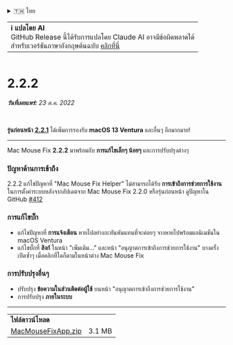 <details>
<summary>🇹🇭 ไทย</summary>

[🇬🇧 English (GitHub Release)](https://github.com/noah-nuebling/mac-mouse-fix/releases/tag/2.2.2)\
[🇦🇩 Català](https://redirect.macmousefix.com/?target=mmf-release&tag=2.2.2&locale=ca)\
[🇩🇪 Deutsch](https://redirect.macmousefix.com/?target=mmf-release&tag=2.2.2&locale=de)\
[🇪🇸 Español](https://redirect.macmousefix.com/?target=mmf-release&tag=2.2.2&locale=es)\
[🇫🇷 Français](https://redirect.macmousefix.com/?target=mmf-release&tag=2.2.2&locale=fr)\
[🇮🇩 Indonesia](https://redirect.macmousefix.com/?target=mmf-release&tag=2.2.2&locale=id)\
[🇮🇹 Italiano](https://redirect.macmousefix.com/?target=mmf-release&tag=2.2.2&locale=it)\
[🇭🇺 Magyar](https://redirect.macmousefix.com/?target=mmf-release&tag=2.2.2&locale=hu)\
[🇳🇱 Nederlands](https://redirect.macmousefix.com/?target=mmf-release&tag=2.2.2&locale=nl)\
[🇵🇱 Polski](https://redirect.macmousefix.com/?target=mmf-release&tag=2.2.2&locale=pl)\
[🇧🇷 Português (Brasil)](https://redirect.macmousefix.com/?target=mmf-release&tag=2.2.2&locale=pt-BR)\
[🇵🇹 Português (Portugal)](https://redirect.macmousefix.com/?target=mmf-release&tag=2.2.2&locale=pt-PT)\
[🇷🇴 Română](https://redirect.macmousefix.com/?target=mmf-release&tag=2.2.2&locale=ro)\
[🇸🇪 Svenska](https://redirect.macmousefix.com/?target=mmf-release&tag=2.2.2&locale=sv)\
[🇻🇳 Tiếng Việt](https://redirect.macmousefix.com/?target=mmf-release&tag=2.2.2&locale=vi)\
[🇹🇷 Türkçe](https://redirect.macmousefix.com/?target=mmf-release&tag=2.2.2&locale=tr)\
[🇨🇿 Čeština](https://redirect.macmousefix.com/?target=mmf-release&tag=2.2.2&locale=cs)\
[🇬🇷 Ελληνικά](https://redirect.macmousefix.com/?target=mmf-release&tag=2.2.2&locale=el)\
[🇷🇺 Русский](https://redirect.macmousefix.com/?target=mmf-release&tag=2.2.2&locale=ru)\
[🇺🇦 Українська](https://redirect.macmousefix.com/?target=mmf-release&tag=2.2.2&locale=uk)\
[🇮🇱 עברית](https://redirect.macmousefix.com/?target=mmf-release&tag=2.2.2&locale=he)\
[🇸🇦 العربية](https://redirect.macmousefix.com/?target=mmf-release&tag=2.2.2&locale=ar)\
[🇮🇳 हिन्दी](https://redirect.macmousefix.com/?target=mmf-release&tag=2.2.2&locale=hi)\
**🇹🇭 ไทย**\
[🇨🇳 中文 (简体)](https://redirect.macmousefix.com/?target=mmf-release&tag=2.2.2&locale=zh-Hans)\
[🇨🇳 中文 (繁體)](https://redirect.macmousefix.com/?target=mmf-release&tag=2.2.2&locale=zh-Hant)\
[🇭🇰 中文（香港)](https://redirect.macmousefix.com/?target=mmf-release&tag=2.2.2&locale=zh-HK)\
[🇯🇵 日本語](https://redirect.macmousefix.com/?target=mmf-release&tag=2.2.2&locale=ja)\
[🇰🇷 한국어](https://redirect.macmousefix.com/?target=mmf-release&tag=2.2.2&locale=ko)\
[Help translate Mac Mouse Fix to different languages!](https://github.com/noah-nuebling/mac-mouse-fix/discussions/731)
</details>
<table align=><td>
<b>ℹ️ แปลโดย AI</b><br>
GitHub Release นี้ได้รับการแปลโดย Claude AI อาจมีข้อผิดพลาดได้<br>
สำหรับเวอร์ชันภาษาอังกฤษต้นฉบับ <a href="https://github.com/noah-nuebling/mac-mouse-fix/releases/tag/2.2.2">คลิกที่นี่</a>
</td></table>

<table></table>

# 2.2.2
***วันที่เผยแพร่:** 23 ต.ค. 2022*

<br>

**รุ่นก่อนหน้า** [**2.2.1**](https://redirect.macmousefix.com/?target=mmf-release&tag=2.2.1&locale=th) ได้เพิ่มการรองรับ **macOS 13 Ventura** และอื่นๆ อีกมากมาย!

---

Mac Mouse Fix **2.2.2** มาพร้อมกับ **การแก้ไขเล็กๆ น้อยๆ** และการปรับปรุงต่างๆ

### ปัญหาด้านการเข้าถึง

2.2.2 แก้ไขปัญหาที่ "Mac Mouse Fix Helper" ไม่สามารถได้รับ **การเข้าถึงการช่วยการใช้งาน** ในการตั้งค่าระบบหลังจากอัปเดตจาก Mac Mouse Fix 2.2.0 หรือรุ่นก่อนหน้า ดูปัญหาใน GitHub [#412](https://github.com/noah-nuebling/mac-mouse-fix/issues/412)

### การแก้ไขบั๊ก

- แก้ไขปัญหาที่ **การแจ้งเตือน** หายไปอย่างกะทันหันแทนที่จะค่อยๆ จางหายไปพร้อมแอนิเมชันใน macOS Ventura
- แก้ไขบั๊กที่ **ลิงก์** ในหน้า "เพิ่มเติม..." และหน้า "อนุญาตการเข้าถึงการช่วยการใช้งาน" บางครั้งเปิดซ้ำๆ เมื่อคลิกที่ใดก็ตามในหน้าต่าง Mac Mouse Fix

### การปรับปรุงอื่นๆ

- ปรับปรุง **ข้อความในส่วนติดต่อผู้ใช้** บนหน้า "อนุญาตการเข้าถึงการช่วยการใช้งาน"
- การปรับปรุง **ภายในระบบ**

---

<table align="start">
<tr>
    <td colspan=2>
        <b>ไฟล์ดาวน์โหลด</b>
    </td>
</tr>
<tr>
    <td><a href="https://github.com/noah-nuebling/mac-mouse-fix/releases/download/2.2.2/MacMouseFixApp.zip">MacMouseFixApp.zip</a></td>
    <td>3.1 MB</td>
</tr>
</table>
